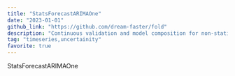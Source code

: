 ```yaml
---
title: "StatsForecastARIMAOne"
date: "2023-01-01"
github_link: "https://github.com/dream-faster/fold"
description: "Continuous validation and model composition for non-stationary Time Series"
tag: "timeseries,uncertainity"
favorite: true
---
```


StatsForecastARIMAOne
